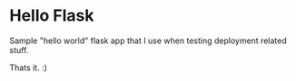 # Hello Flask
Sample "hello world" flask app that I use when testing deployment related stuff.

Thats it. :)
